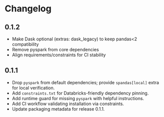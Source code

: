 # Changelog

## 0.1.2
- Make Dask optional (extras: dask_legacy) to keep pandas<2 compatibility
- Remove pyspark from core dependencies
- Align requirements/constraints for CI stability

## 0.1.1

- Drop `pyspark` from default dependencies; provide `spandas[local]` extra for local verification.
- Add `constraints.txt` for Databricks-friendly dependency pinning.
- Add runtime guard for missing `pyspark` with helpful instructions.
- Add CI workflow validating installation via constraints.
- Update packaging metadata for release 0.1.1.
